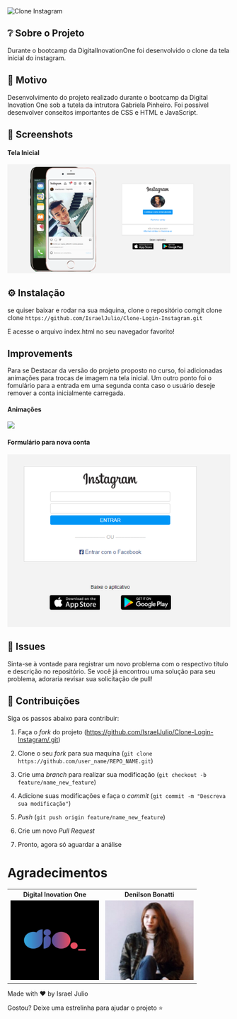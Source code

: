  <img src="./Github/VS (6).png" alt="Clone Instagram">


## ❔ Sobre o Projeto
Durante o bootcamp da DigitalInovationOne foi desenvolvido o clone da tela inicial do instagram.

## 🧐 Motivo
Desenvolvimento do projeto realizado durante o bootcamp da Digital Inovation One sob a tutela da intrutora Gabriela Pinheiro.
Foi possível desenvolver conseitos importantes de CSS e HTML e JavaScript.

## 📸 Screenshots
#### Tela Inicial
<img src="./Github/Tela Inicial.png">


## ⚙ Instalação  
se quiser baixar e rodar na sua máquina, clone o repositório comgit clone 
clone ```https://github.com/IsraelJulio/Clone-Login-Instagram.git```

E acesse o arquivo index.html no seu navegador favorito!

## Improvements
Para se Destacar da versão do projeto proposto no curso, foi adicionadas animações para trocas de imagem na tela inicial. 
Um outro ponto foi o fomulário para a entrada em uma segunda conta caso o usuário deseje remover a conta inicialmente carregada.


#### Animações

<img src="./Github/VS (7).png">


#### Formulário para nova conta

<img src="./Github/nova conta.png">





## 🐛 Issues
Sinta-se à vontade para registrar um novo problema com o respectivo título e descrição no repositório. Se você já encontrou uma solução para seu problema, adoraria revisar sua solicitação de pull!

## 🤝 Contribuições
Siga os passos abaixo para contribuir:

1. Faça o *fork* do projeto (<https://github.com/IsraelJulio/Clone-Login-Instagram/.git>)

2. Clone o seu *fork* para sua maquína (`git clone https://github.com/user_name/REPO_NAME.git`)

3. Crie uma *branch* para realizar sua modificação (`git checkout -b feature/name_new_feature`)

4. Adicione suas modificações e faça o *commit* (`git commit -m "Descreva sua modificação"`)

5. *Push* (`git push origin feature/name_new_feature`)

6. Crie um novo *Pull Request*

7. Pronto, agora só aguardar a análise 

# Agradecimentos

<div align=center>
  <table style="width:100%">
    <tr align=center>
      <th><strong>Digital Inovation One</strong></th>
      <th><strong>Denilson Bonatti</strong></th>
    </tr>
    <tr align=center>
      <td>
          <img width="200" height="180"  src="./Github/dio.jpg">
      </td>
      <td>
          <img width="200" height="180" src="./Github/gabriela.png">
      </td>
    </tr>
  </table>
</div>


Made with ♥ by Israel Julio

Gostou? Deixe uma estrelinha para ajudar o projeto ⭐
